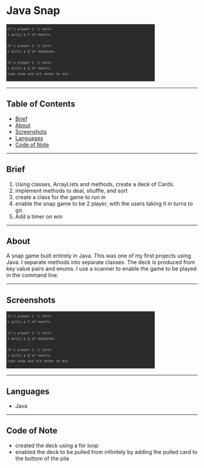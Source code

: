 # Java Snap

<img src="screenshot1.png" height="150px"/>

---

## Table of Contents
- [Brief](#brief)
- [About](#about)
- [Screenshots](#screenshots)
- [Languages](#languages)
- [Code of Note](#code_of_note)

---

## Brief <a name = "brief"></a>

1. Using classes, ArrayLists and methods, create a deck of Cards.
2. implement methods to deal, shuffle, and sort
3. create a class for the game to run in
4. enable the snap game to be 2 player, with the users taking it in turns to go.
5. Add a timer on win

---

## About <a name = "about"></a>

A snap game built entirely in Java. This was one of my first projects using Java. I separate methods into separate classes. The deck is produced from key value pairs and enums. I use a scanner to enable the game to be played in the command line.

---

## Screenshots <a name = "screenshots"></a>

<img src="./screenshot1.png" height="150px"/>

---

## Languages <a name = "languages"></a>

- Java

---

## Code of Note <a name = "code_of_note"></a>

- created the deck using a for loop
- enabled the deck to be pulled from infinitely by adding the pulled card to the bottom of the pile
